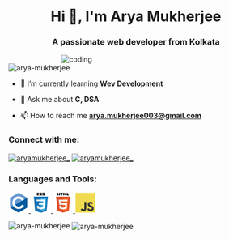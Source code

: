 
<h1 align="center">Hi 👋, I'm Arya Mukherjee</h1>
<h3 align="center">A passionate web developer from Kolkata</h3>
<img align="right" alt="coding" width="400"
    src="https://user-images.githubusercontent.com/115187902/230700872-d5f44b85-56c7-4e27-80a4-6e2db901e60c.gif"></img>
<p align="left"> <img
        src="https://komarev.com/ghpvc/?username=arya-mukherjee&label=Profile%20views&color=0e75b6&style=flat"
        alt="arya-mukherjee" /> </p>

- 🌱 I’m currently learning **Wev Development**

- 💬 Ask me about **C, DSA**

- 📫 How to reach me **arya.mukherjee003@gmail.com**

<h3 align="left">Connect with me:</h3>
<p align="left">
    <a href="https://www.linkedin.com/in/arya-mukherjee-240591265/" target="blank"><img align="center"
            src="https://raw.githubusercontent.com/rahuldkjain/github-profile-readme-generator/master/src/images/icons/Social/linked-in-alt.svg"
            alt="aryamukherjee_" height="30" width="40" /></a>
    <a href="https://instagram.com/aryamukherjee_" target="blank"><img align="center"
            src="https://raw.githubusercontent.com/rahuldkjain/github-profile-readme-generator/master/src/images/icons/Social/instagram.svg"
            alt="aryamukherjee_" height="30" width="40" /></a>
</p>

<h3 align="left">Languages and Tools:</h3>
<p align="left"> <a href="https://www.cprogramming.com/" target="_blank" rel="noreferrer"> <img
            src="https://raw.githubusercontent.com/devicons/devicon/master/icons/c/c-original.svg" alt="c" width="40"
            height="40" /> </a> <a href="https://www.w3schools.com/css/" target="_blank" rel="noreferrer"> <img
            src="https://raw.githubusercontent.com/devicons/devicon/master/icons/css3/css3-original-wordmark.svg"
            alt="css3" width="40" height="40" /> </a> <a href="https://www.w3.org/html/" target="_blank"
        rel="noreferrer"> <img
            src="https://raw.githubusercontent.com/devicons/devicon/master/icons/html5/html5-original-wordmark.svg"
            alt="html5" width="40" height="40" /> </a> <a href="https://developer.mozilla.org/en-US/docs/Web/JavaScript"
        target="_blank" rel="noreferrer"> <img
            src="https://raw.githubusercontent.com/devicons/devicon/master/icons/javascript/javascript-original.svg"
            alt="javascript" width="40" height="40" /> </a> </p>

<p><img align="left"
        src="https://github-readme-stats.vercel.app/api/top-langs?username=arya-mukherjee&show_icons=true&locale=en&layout=compact&bg_color=0D1117&title_color=ffffff&text_color=ffffff"
        alt="arya-mukherjee" /></p>

<p>&nbsp;<img align="center"
        src="https://github-readme-stats.vercel.app/api?username=arya-mukherjee&show_icons=true&locale=en&bg_color=0D1117&title_color=ffffff&text_color=ffffff"
        alt="arya-mukherjee" /></p>


